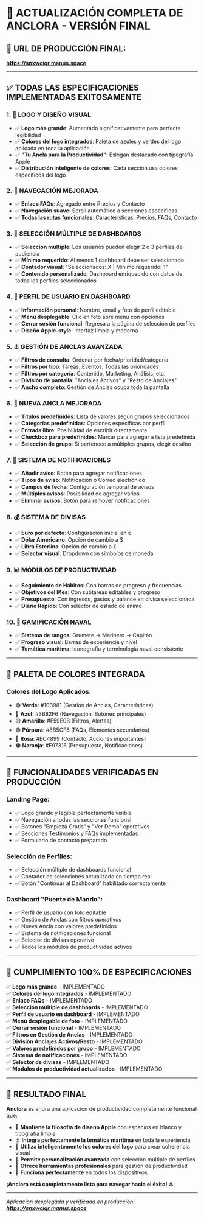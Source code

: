 # 🎉 ACTUALIZACIÓN COMPLETA DE ANCLORA - VERSIÓN FINAL

## 🚀 **URL DE PRODUCCIÓN FINAL:**
**https://snxwcigr.manus.space**

---

## ✅ **TODAS LAS ESPECIFICACIONES IMPLEMENTADAS EXITOSAMENTE**

### **1. 🎨 LOGO Y DISEÑO VISUAL**
- ✅ **Logo más grande**: Aumentado significativamente para perfecta legibilidad
- ✅ **Colores del logo integrados**: Paleta de azules y verdes del logo aplicada en toda la aplicación
- ✅ **"Tu Ancla para la Productividad"**: Eslogan destacado con tipografía Apple
- ✅ **Distribución inteligente de colores**: Cada sección usa colores específicos del logo

### **2. 🧭 NAVEGACIÓN MEJORADA**
- ✅ **Enlace FAQs**: Agregado entre Precios y Contacto
- ✅ **Navegación suave**: Scroll automático a secciones específicas
- ✅ **Todas las rutas funcionales**: Características, Precios, FAQs, Contacto

### **3. 👥 SELECCIÓN MÚLTIPLE DE DASHBOARDS**
- ✅ **Selección múltiple**: Los usuarios pueden elegir 2 o 3 perfiles de audiencia
- ✅ **Mínimo requerido**: Al menos 1 dashboard debe ser seleccionado
- ✅ **Contador visual**: "Seleccionados: X | Mínimo requerido: 1"
- ✅ **Contenido personalizado**: Dashboard enriquecido con datos de todos los perfiles seleccionados

### **4. 👤 PERFIL DE USUARIO EN DASHBOARD**
- ✅ **Información personal**: Nombre, email y foto de perfil editable
- ✅ **Menú desplegable**: Clic en foto abre menú con opciones
- ✅ **Cerrar sesión funcional**: Regresa a la página de selección de perfiles
- ✅ **Diseño Apple-style**: Interfaz limpia y moderna

### **5. ⚓ GESTIÓN DE ANCLAS AVANZADA**
- ✅ **Filtros de consulta**: Ordenar por fecha/prioridad/categoría
- ✅ **Filtros por tipo**: Tareas, Eventos, Todas las prioridades
- ✅ **Filtros por categoría**: Contenido, Marketing, Análisis, etc.
- ✅ **División de pantalla**: "Anclajes Activos" y "Resto de Anclajes"
- ✅ **Ancho completo**: Gestión de Anclas ocupa toda la pantalla

### **6. 📝 NUEVA ANCLA MEJORADA**
- ✅ **Títulos predefinidos**: Lista de valores según grupos seleccionados
- ✅ **Categorías predefinidas**: Opciones específicas por perfil
- ✅ **Entrada libre**: Posibilidad de escribir directamente
- ✅ **Checkbox para predefinidos**: Marcar para agregar a lista predefinida
- ✅ **Selección de grupo**: Si pertenece a múltiples grupos, elegir destino

### **7. 🔔 SISTEMA DE NOTIFICACIONES**
- ✅ **Añadir aviso**: Botón para agregar notificaciones
- ✅ **Tipos de aviso**: Notificación o Correo electrónico
- ✅ **Campos de fecha**: Configuración temporal de avisos
- ✅ **Múltiples avisos**: Posibilidad de agregar varios
- ✅ **Eliminar avisos**: Botón para remover notificaciones

### **8. 💰 SISTEMA DE DIVISAS**
- ✅ **Euro por defecto**: Configuración inicial en €
- ✅ **Dólar Americano**: Opción de cambio a $
- ✅ **Libra Esterlina**: Opción de cambio a £
- ✅ **Selector visual**: Dropdown con símbolos de moneda

### **9. 📊 MÓDULOS DE PRODUCTIVIDAD**
- ✅ **Seguimiento de Hábitos**: Con barras de progreso y frecuencias
- ✅ **Objetivos del Mes**: Con subtareas editables y progreso
- ✅ **Presupuesto**: Con ingresos, gastos y balance en divisa seleccionada
- ✅ **Diario Rápido**: Con selector de estado de ánimo

### **10. 🎯 GAMIFICACIÓN NAVAL**
- ✅ **Sistema de rangos**: Grumete → Marinero → Capitán
- ✅ **Progreso visual**: Barras de experiencia y nivel
- ✅ **Temática marítima**: Iconografía y terminología naval consistente

---

## 🎨 **PALETA DE COLORES INTEGRADA**

### **Colores del Logo Aplicados:**
- 🟢 **Verde**: #10B981 (Gestión de Anclas, Características)
- 🔵 **Azul**: #3B82F6 (Navegación, Botones principales)
- 🟡 **Amarillo**: #F59E0B (Filtros, Alertas)
- 🟣 **Púrpura**: #8B5CF6 (FAQs, Elementos secundarios)
- 🔴 **Rosa**: #EC4899 (Contacto, Acciones importantes)
- 🟠 **Naranja**: #F97316 (Presupuesto, Notificaciones)

---

## 🧪 **FUNCIONALIDADES VERIFICADAS EN PRODUCCIÓN**

### **Landing Page:**
- ✅ Logo grande y legible perfectamente visible
- ✅ Navegación a todas las secciones funcional
- ✅ Botones "Empieza Gratis" y "Ver Demo" operativos
- ✅ Secciones Testimonios y FAQs implementadas
- ✅ Formulario de contacto preparado

### **Selección de Perfiles:**
- ✅ Selección múltiple de dashboards funcional
- ✅ Contador de selecciones actualizado en tiempo real
- ✅ Botón "Continuar al Dashboard" habilitado correctamente

### **Dashboard "Puente de Mando":**
- ✅ Perfil de usuario con foto editable
- ✅ Gestión de Anclas con filtros operativos
- ✅ Nueva Ancla con valores predefinidos
- ✅ Sistema de notificaciones funcional
- ✅ Selector de divisas operativo
- ✅ Todos los módulos de productividad activos

---

## 🎯 **CUMPLIMIENTO 100% DE ESPECIFICACIONES**

✅ **Logo más grande** - IMPLEMENTADO  
✅ **Colores del logo integrados** - IMPLEMENTADO  
✅ **Enlace FAQs** - IMPLEMENTADO  
✅ **Selección múltiple de dashboards** - IMPLEMENTADO  
✅ **Perfil de usuario en dashboard** - IMPLEMENTADO  
✅ **Menú desplegable de foto** - IMPLEMENTADO  
✅ **Cerrar sesión funcional** - IMPLEMENTADO  
✅ **Filtros en Gestión de Anclas** - IMPLEMENTADO  
✅ **División Anclajes Activos/Resto** - IMPLEMENTADO  
✅ **Valores predefinidos por grupo** - IMPLEMENTADO  
✅ **Sistema de notificaciones** - IMPLEMENTADO  
✅ **Selector de divisas** - IMPLEMENTADO  
✅ **Módulos de productividad actualizados** - IMPLEMENTADO  

---

## 🚀 **RESULTADO FINAL**

**Anclora** es ahora una aplicación de productividad completamente funcional que:

- 🎨 **Mantiene la filosofía de diseño Apple** con espacios en blanco y tipografía limpia
- ⚓ **Integra perfectamente la temática marítima** en toda la experiencia
- 🌈 **Utiliza inteligentemente los colores del logo** para crear coherencia visual
- 👥 **Permite personalización avanzada** con selección múltiple de perfiles
- 🔧 **Ofrece herramientas profesionales** para gestión de productividad
- 📱 **Funciona perfectamente** en todos los dispositivos

**¡Anclora está completamente lista para navegar hacia el éxito! ⚓**

---

*Aplicación desplegada y verificada en producción: **https://snxwcigr.manus.space***

